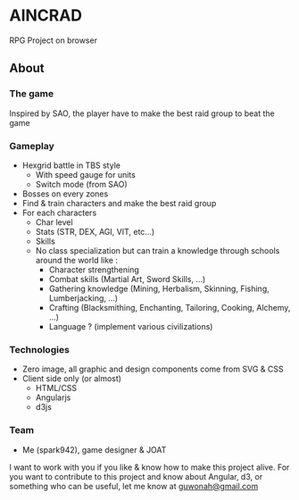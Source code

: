 **AINCRAD**
=======

RPG Project on browser

## About
### The game
Inspired by SAO, the player have to make the best raid group to beat the game

### Gameplay
- Hexgrid battle in TBS style
  - With speed gauge for units
  - Switch mode (from SAO)
- Bosses on every zones
- Find & train characters and make the best raid group
- For each characters
  - Char level
  - Stats (STR, DEX, AGI, VIT, etc...)
  - Skills
  - No class specialization but can train a knowledge through schools around the world like :
  	- Character strengthening
    - Combat skills (Martial Art, Sword Skills, ...)
    - Gathering knowledge (Mining, Herbalism, Skinning, Fishing, Lumberjacking, ...)
    - Crafting (Blacksmithing, Enchanting, Tailoring, Cooking, Alchemy, ...)
	- Language ? (implement various civilizations)


### Technologies
- Zero image, all graphic and design components come from SVG & CSS
- Client side only (or almost)
  - HTML/CSS
  - Angularjs
  - d3js

### Team
- Me (spark942), game designer & JOAT

I want to work with you if you like & know how to make this project alive.
For you want to contribute to this project and know about Angular, d3, or something who can be useful, let me know at guwonah@gmail.com
